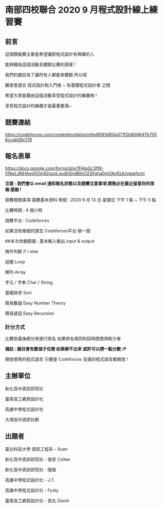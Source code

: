 # 南部四校聯合 2020 9 月程式設計線上練習賽

## 前言
這個模擬賽主要是希望讓對程式設計有興趣的人

能夠藉由這個活動去體驗比賽的感覺 !

我們的題目為了讓所有人都能來體驗 所以呢

難度會適合 程式設計剛入門者 ~ 有基礎程式設計者 之間

希望大家能藉由這個活動享受程式設計的樂趣唷 !

享受程式設計的樂趣才是最重要滴~

## 競賽連結
https://codeforces.com/contestInvitation/efed8f81d8f4a571f2b806647b7056ccab08c178

## 報名表單
https://docs.google.com/forms/d/e/1FAIpQLSfW-VNwLdNHAeq5Om92gzoLoodh5jmBlInO235gha0mOAyRzA/viewform

**注意 : 我們會以 email 通知報名狀態以及競賽注意事項 請務必在最近留意你的信箱 感謝 !**

競賽相關事項
競賽基本資料
時間 : 2020 9 月 13 日 星期日 下午 1 點 ~ 下午 5 點

比賽時間 : 4 個小時

競賽平台 : Codeforces

如果沒有帳號的請去 Codeforces平台 辦一個

##本次命題範圍 :
基本輸入輸出 input & output

條件判斷 if / else

迴圈 Loop

陣列 Array

字元 / 字串 Char / String

基礎排序 Sort

簡易數論 Easy Number Theory

簡易遞迴 Easy Recursion

### 計分方式
比賽依最後總分來進行排名 如果排名相同則採時間使用較少者

**備註 : 題目會有數個子任務 如果解不出來 或許可以撈一點分數 :P**

開放使用的程式語言
只要是 Codeforces 支援的程式語言都開放 !

## 主辦單位
新化高中資訊研究社

臺南高工網頁設計社

高雄中學程式設計社

大灣高中資訊社群

## 出題者
臺北科技大學 資訊工程系 - Xuan

新化高中資訊研究社 - 俊安 Colten

新化高中資訊研究社 - 隨風

高雄中學程式設計社 - J.T.

高雄中學程式設計社 - Fysty

臺南高工網頁設計社 - 貢丸 David
